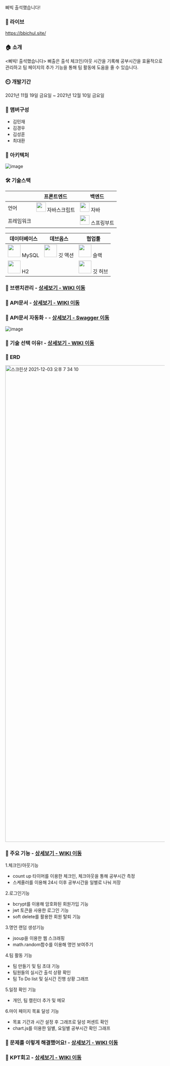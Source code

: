 삐빅 출석했습니다!

### 🔗 라이브
https://bbichul.site/

### 🏠 소개 
<삐빅! 출석했습니다> 삐출은 출석 체크인/아웃 시간을 기록해 공부시간을 효율적으로 관리하고 팀 페이지의 추가 기능을 통해 팀 활동에 도움을 줄 수 있습니다.

### ⏲️ 개발기간  
2021년 11월 19일 금요일 ~ 2021년 12월 10일 금요일

### 🧙 맴버구성  
* 김민재  
* 김경우  
* 김성훈  
* 최대환  

### 📌 아키텍처
![image](https://user-images.githubusercontent.com/83940013/145525468-14610acc-5db6-41b8-9abe-787b85133230.png)



### 🛠 기술스택
||프론트엔드|백엔드|
|---|---|---|
|언어|<img src="https://static.codenary.co.kr/framework_logo/javascript.png" width="30"> 자바스크립트|<img src="https://static.codenary.co.kr/framework_logo/java.png" width="30"> 자바
|프레임워크||<img src="https://static.codenary.co.kr/framework_logo/springboot.png" width="30"> 스프링부트

|데이터베이스|데브옵스|협업툴|
|---|---|---|
|<img src="https://static.codenary.co.kr/framework_logo/mysql.png" width="40"> MySQL|<img src="https://static.codenary.co.kr/framework_logo/githubaction.png" width="40"> 깃 액션|<img src="https://static.codenary.co.kr/framework_logo/slack.png" width="40"> 슬랙|
|<img src="https://img1.daumcdn.net/thumb/R1280x0/?scode=mtistory2&fname=https%3A%2F%2Fblog.kakaocdn.net%2Fdn%2FKC7de%2FbtqzYU6vFEU%2FfJuhaPvy1FSzFWNSbNw391%2Fimg.png" width="40"> H2||<img src="https://static.codenary.co.kr/framework_logo/github.png" width="40"> 깃 허브|

### 📌 브랜치관리 - <a href="https://github.com/choidaehwan/bbichul-spring/wiki#%EB%B8%8C%EB%9E%9C%EC%B9%98-%EA%B4%80%EB%A6%AC" > 상세보기 - WIKI 이동</a>

### 📌 API문서 - <a href="https://github.com/choidaehwan/bbichul-spring/wiki/API%EB%AC%B8%EC%84%9C" > 상세보기 - WIKI 이동</a>
### 📌 API문서 자동화 - - <a href="https://api.bbichul.shop/swagger-ui/index.html?configUrl=/v3/api-docs/swagger-config#/" > 상세보기 - Swagger 이동 </a>
![image](https://user-images.githubusercontent.com/90130141/145380676-01760825-2432-46ff-84ae-ac7c91e7c8b1.png)



### 📌 기술 선택 이유! - <a href="https://github.com/Dae-Hwan/BBI-CHUL-spring/wiki/%EA%B8%B0%EC%88%A0-%EC%84%A0%ED%83%9D-%EC%9D%B4%EC%9C%A0" > 상세보기 - WIKI 이동</a>

### 📌 ERD
<img width="1503" alt="스크린샷 2021-12-03 오후 7 34 10" src="https://user-images.githubusercontent.com/74276716/144588270-b9a96922-8ff0-4693-af09-35ecd7d70a23.png">


### 📌 주요 기능 - <a href="https://github.com/Dae-Hwan/BBI-CHUL-spring/wiki/%EC%A3%BC%EC%9A%94-%EA%B8%B0%EB%8A%A5-%EC%86%8C%EA%B0%9C" > 상세보기 - WIKI 이동</a>

1.체크인/아웃기능  
* count up 타이머를 이용한 체크인, 체크아웃을 통해 공부시간 측정
* 스케줄러를 이용해 24시 이후 공부시간을 일별로 나눠 저장

2.로그인기능
* bcrypt를 이용해 암호화된 회원가입 기능 
* jwt 토큰을 사용한 로그인 기능
* soft delete를 활용한 회원 탈퇴 기능

3.명언 랜덤 생성기능
* jsoup을 이용한 웹 스크래핑
* math.random함수를 이용해 명언 보여주기 

4.팀 활동 기능
* 팀 만들기 및 팀 초대 기능
* 팀원들의 실시간 출석 상황 확인
* 팀 To Do list 및 실시간 진행 상황 그래프

5.일정 확인 기능
* 개인, 팀 캘린더 추가 및 메모

6.마이 페이지 목표 달성 기능
* 목표 기간과 시간 설정 후 그래프로 달성 퍼센트 확인
* chart.js를 이용한 일별, 요일별 공부시간 확인 그래프

### 📌 문제를 이렇게 해결했어요! - <a href="https://github.com/Dae-Hwan/BBI-CHUL-spring/wiki/%ED%8A%B8%EB%9F%AC%EB%B8%94-%EC%8A%88%ED%8C%85" >상세보기 - WIKI 이동</a>

### 📌 KPT회고 - <a href="https://github.com/choidaehwan/bbichul-spring/wiki/KPT-%ED%9A%8C%EA%B3%A0" >상세보기 - WIKI 이동</a>

